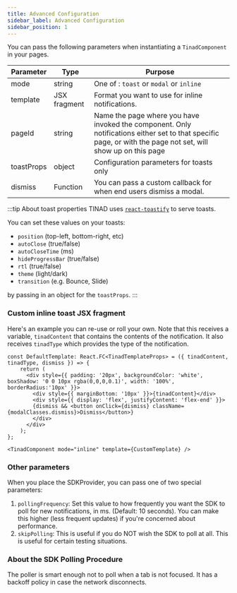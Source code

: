 ```yaml
---
title: Advanced Configuration
sidebar_label: Advanced Configuration
sidebar_position: 1
---
```


You can pass the following parameters when instantiating a `TinadComponent` in your pages.

| Parameter  | Type         | Purpose |
|------------|--------------|----------|
| mode       | string       | One of : `toast` or `modal` or `inline`|
| template   | JSX fragment | Format you want to use for inline notifications.|
| pageId     | string       | Name the page where you have invoked the component. Only notifications either set to that specific page, or with the page not set, will show up on this page|
| toastProps | object       | Configuration parameters for toasts only |
| dismiss | Function | You can pass a custom callback for when end users dismiss a modal. |

:::tip About toast properties
TINAD uses [`react-toastify`](https://www.npmjs.com/package/react-toastify) to serve toasts. 

You can set these values on your toasts:

* `position` (top-left, bottom-right, etc)
* `autoClose` (true/false)
* `autoCloseTime` (ms)
* `hideProgressBar` (true/false)
* `rtl` (true/false)
* `theme` (light/dark)
* `transition` (e.g. Bounce, Slide)

by passing in an object for the `toastProps`.
:::

### Custom inline toast JSX fragment

Here's an example you can re-use or roll your own. Note that this
receives a variable, `tinadContent` that contains the contents of the
notification.  It also receives `tinadType` which provides the type of
the notification.

```tsx title="customInline.tsx"
const DefaultTemplate: React.FC<TinadTemplateProps> = ({ tinadContent, tinadType, dismiss }) => {
    return (
      <div style={{ padding: '20px', backgroundColor: 'white', boxShadow: '0 0 10px rgba(0,0,0,0.1)', width: '100%', borderRadius:'10px' }}>
        <div style={{ marginBottom: '10px' }}>{tinadContent}</div>
        <div style={{ display: 'flex', justifyContent: 'flex-end' }}>
        {dismiss && <button onClick={dismiss} className={modalClasses.dismiss}>Dismiss</button>}
        </div>
      </div>
    );
};

<TinadComponent mode="inline" template={CustomTemplate} />

```

### Other parameters

When you place the SDKProvider, you can pass one of two special parameters:

1. `pollingFrequency`: Set this value to how frequently you want the
   SDK to poll for new notifications, in ms. (Default: 10
   seconds). You can make this higher (less frequent updates) if
   you're concerned about performance.
1. `skipPolling`: This is useful if you do NOT wish the SDK to poll at all. This is useful for certain testing situations.

### About the SDK Polling Procedure

The poller is smart enough not to poll when a tab is not focused. It has a backoff policy in case the network disconnects.
